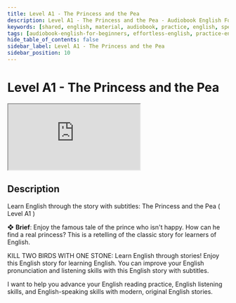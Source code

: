 ```yaml
---
title: Level A1 - The Princess and the Pea
description: Level A1 - The Princess and the Pea - Audiobook English For Beginners
keywords: [shared, english, material, audiobook, practice, english, speaking]
tags: [audiobook-english-for-beginners, effortless-english, practice-english-speaking]
hide_table_of_contents: false
sidebar_label: Level A1 - The Princess and the Pea
sidebar_position: 10
---
```


# Level A1 - The Princess and the Pea

<div class="video-container">
<iframe src="https://www.youtube.com/embed/vpGCY6wASjE?controls=0" title="YouTube video player"></iframe>
<a href="https://www.youtube.com/watch?v=vpGCY6wASjE" target="_blank"></a>
</div>

## Description

Learn English through the story with subtitles: The Princess and the Pea ( Level A1 )

❖ **Brief**:
Enjoy the famous tale of the prince who isn't happy. How can he find a real princess? This is a retelling of the classic story for learners of English.

KILL TWO BIRDS WITH ONE STONE: Learn English through stories! Enjoy this English story for learning English. You can improve your English pronunciation and listening skills with this English story with subtitles.

I want to help you advance your English reading practice, English listening skills, and English-speaking skills with modern, original English stories.